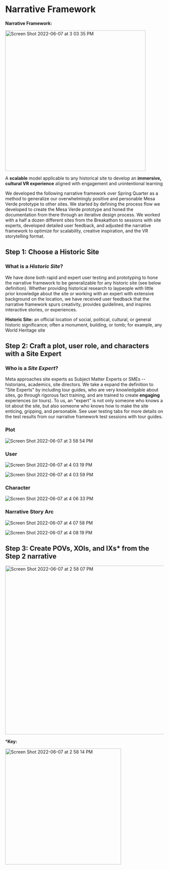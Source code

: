 # Narrative Framework 

**Narrative Framework:**

<img width="446" alt="Screen Shot 2022-06-07 at 3 03 35 PM" src="https://user-images.githubusercontent.com/69916790/172490648-862b6e9b-d675-45cf-91a7-e9c4c81dc252.png">

A **scalable** model applicable to any historical site to develop an **immersive, cultural VR experience** aligned with engagement and unintentional learning

We developed the following narrative framework over Spring Quarter as a method to generalize our overwhelmingly positive and personable Mesa Verde prototype to other sites. We started by defining the process flow we developed to create the Mesa Verde prototype and honed the documentation from there through an iterative design process. We worked with a half a dozen different sites from the Breakathon to sessions with site experts, developed detailed user feedback, and adjusted the narrative framework to optimize for scalability, creative inspiration, and the VR storytelling format. 


## Step 1: Choose a Historic Site 

### What is a _Historic Site_? 

We have done both rapid and expert user testing and prototyping to hone the narrative framework to be generalizable for any historic site (see below definition). Whether providing historical research to laypeople with little prior knowledge about the site or working with an expert with extensive background on the location, we have received user feedback that the narrative framework spurs creativity, provides guidelines, and inspires interactive stories, or experiences. 

**Historic Site:** an official location of social, political, cultural, or general historic significance; often a monument, building, or tomb; for example, any World Heritage site 

## Step 2: Craft a plot, user role, and characters with a Site Expert

### Who is a _Site Expert_? 

Meta approaches site experts as Subject Matter Experts or SMEs -- historians, academics, site directors. We take a expand the definition to "Site Experts" by including tour guides, who are very knowledgable about sites, go through rigorous fact training, and are trained to create **engaging** experiences (or tours). To us, an "expert" is not only someone who knows a lot about the site, but also someone who knows how to make the site enticing, gripping, and personable. See user testing tabs for more details on the test results from our narrative framework test sessions with tour guides. 

### Plot 

![Screen Shot 2022-06-07 at 3 58 54 PM](https://user-images.githubusercontent.com/69916790/172496891-fc005c65-6f86-4af8-b5c1-ee7179af126c.png)


 
### User 
![Screen Shot 2022-06-07 at 4 03 19 PM](https://user-images.githubusercontent.com/69916790/172497356-4d410f28-72c5-4d6d-af64-aa04a3e7318f.png)

![Screen Shot 2022-06-07 at 4 03 59 PM](https://user-images.githubusercontent.com/69916790/172497381-8a15b2ff-ef3f-494e-84f8-541dfbe91539.png)


### Character
![Screen Shot 2022-06-07 at 4 06 33 PM](https://user-images.githubusercontent.com/69916790/172497617-dea4ca1c-e227-4344-b71d-1beea4210493.png)


### Narrative Story Arc

![Screen Shot 2022-06-07 at 4 07 58 PM](https://user-images.githubusercontent.com/69916790/172497745-3cb17071-1995-4024-879a-138fc7889ea1.png)

![Screen Shot 2022-06-07 at 4 08 19 PM](https://user-images.githubusercontent.com/69916790/172497788-4a8a4a83-c813-4288-86f8-101a2d87ac14.png)


## Step 3: Create POVs, XOIs, and IXs* from the Step 2 narrative

<img width="535" alt="Screen Shot 2022-06-07 at 2 58 07 PM" src="https://user-images.githubusercontent.com/69916790/172489928-615cf475-74ae-4f0e-aa00-f82e18b1178f.png">

***Key:**

<img width="368" alt="Screen Shot 2022-06-07 at 2 58 14 PM" src="https://user-images.githubusercontent.com/69916790/172489959-55c0707a-3e0c-4f81-932f-62fac0ae0017.png">

